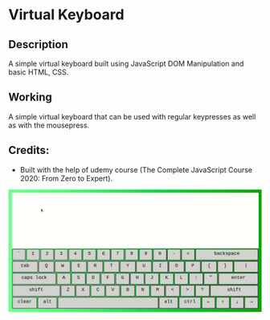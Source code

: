 # Virtual Keyboard

## Description
A simple virtual keyboard built using JavaScript DOM Manipulation and basic HTML, CSS.

## Working
A simple virtual keyboard that can be used with regular keypresses as well as with the mousepress.

## Credits:
   * Built with the help of udemy course (The Complete JavaScript Course 2020: From Zero to Expert).

![keyboard_gif](Gifs/keyboard.gif)